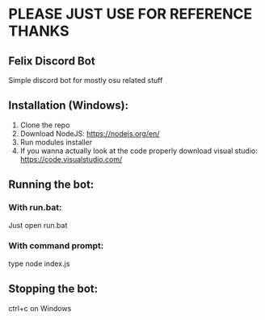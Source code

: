 # PLEASE JUST USE FOR REFERENCE THANKS

## Felix Discord Bot
Simple discord bot for mostly osu related stuff

## Installation (Windows):

1. Clone the repo
2. Download NodeJS: https://nodejs.org/en/
3. Run modules installer
4. If you wanna actually look at the code properly download visual studio: https://code.visualstudio.com/

## Running the bot:

### With run.bat:

Just open run.bat

### With command prompt:

type node index.js

## Stopping the bot:

ctrl+c on Windows
